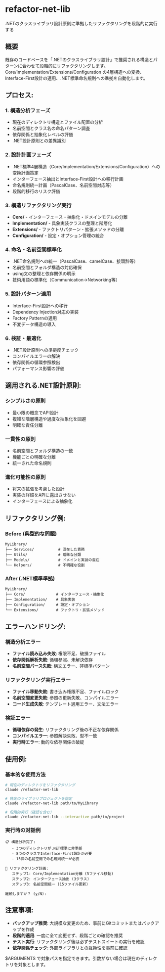 # refactor-net-lib

.NETのクラスライブラリ設計原則に準拠したリファクタリングを段階的に実行する

## 概要

既存のコードベースを「.NETのクラスライブラリ設計」で推奨される構造とパターンに合わせて段階的にリファクタリングします。Core/Implementation/Extensions/Configuration の4層構造への変換、Interface-First設計の適用、.NET標準命名規則への準拠を自動化します。

## プロセス:

### 1. **構造分析フェーズ**
   - 現在のディレクトリ構造とファイル配置の分析
   - 名前空間とクラス名の命名パターン調査
   - 依存関係と抽象化レベルの評価
   - .NET設計原則との差異識別

### 2. **設計計画フェーズ**
   - .NET標準4層構造（Core/Implementation/Extensions/Configuration）への変換計画策定
   - インターフェース抽出とInterface-First設計への移行計画
   - 命名規則統一計画（PascalCase、名前空間対応等）
   - 段階的移行のリスク評価

### 3. **構造リファクタリング実行**
   - **Core/** - インターフェース・抽象化・ドメインモデルの分離
   - **Implementation/** - 具象実装クラスの整理と階層化
   - **Extensions/** - ファクトリパターン・拡張メソッドの分離
   - **Configuration/** - 設定・オプション管理の統合

### 4. **命名・名前空間標準化**
   - .NET命名規則への統一（PascalCase、camelCase、接頭辞等）
   - 名前空間とフォルダ構造の対応確保
   - using文の整理と依存関係の明示
   - 技術用語の標準化（Communication→Networking等）

### 5. **設計パターン適用**
   - Interface-First設計への移行
   - Dependency Injection対応の実装
   - Factory Patternの適用
   - 不変データ構造の導入

### 6. **検証・最適化**
   - .NET設計原則への準拠度チェック
   - コンパイルエラーの解決
   - 依存関係の循環参照検出
   - パフォーマンス影響の評価

## 適用される.NET設計原則:

### **シンプルさの原則**
- 最小限の概念でAPI設計
- 複雑な階層構造や過度な抽象化を回避
- 明確な責任分離

### **一貫性の原則**
- 名前空間とフォルダ構造の一致
- 機能ごとの明確な分離
- 統一された命名規則

### **進化可能性の原則**
- 将来の拡張を考慮した設計
- 実装の詳細をAPIに露出させない
- インターフェースによる抽象化

## リファクタリング例:

### Before (典型的な問題)
```
MyLibrary/
├── Services/           # 混在した責務
├── Utils/              # 曖昧な分類
├── Models/             # ドメインと実装の混在
└── Helpers/            # 不明確な役割
```

### After (.NET標準準拠)
```
MyLibrary/
├── Core/              # インターフェース・抽象化
├── Implementation/    # 具象実装
├── Configuration/     # 設定・オプション
└── Extensions/        # ファクトリ・拡張メソッド
```

## エラーハンドリング:

### 構造分析エラー
- **ファイル読み込み失敗**: 権限不足、破損ファイル
- **依存関係解析失敗**: 循環参照、未解決依存
- **名前空間パース失敗**: 構文エラー、非標準パターン

### リファクタリング実行エラー
- **ファイル移動失敗**: 書き込み権限不足、ファイルロック
- **名前空間変更失敗**: 参照の更新失敗、コンパイルエラー
- **コード生成失敗**: テンプレート適用エラー、文法エラー

### 検証エラー
- **循環依存の発生**: リファクタリング後の不正な依存関係
- **コンパイルエラー**: 参照解決失敗、型不一致
- **実行時エラー**: 動的な依存関係の破綻

## 使用例:

### 基本的な使用方法
```bash
# 現在のディレクトリをリファクタリング
claude /refactor-net-lib

# 特定のライブラリプロジェクトを指定
claude /refactor-net-lib path/to/MyLibrary

# 段階的実行（確認を含む）
claude /refactor-net-lib --interactive path/to/project
```

### 実行時の対話例
```
📋 構造分析完了: 
   - 3つのディレクトリが.NET標準に非準拠
   - 8つのクラスでInterface-First設計が必要
   - 15個の名前空間で命名規則統一が必要

🎯 リファクタリング計画:
   ステップ1: Core/Implementation分離 (5ファイル移動)
   ステップ2: インターフェース抽出 (3クラス)
   ステップ3: 名前空間統一 (15ファイル更新)

継続しますか？ (y/N): 
```

## 注意事項:

- **バックアップ推奨**: 大規模な変更のため、事前にGitコミットまたはバックアップを作成
- **段階的適用**: 一度に全て変更せず、段階ごとの確認を推奨
- **テスト実行**: リファクタリング後は必ずテストスイートの実行を確認
- **依存関係チェック**: 外部ライブラリとの互換性を事前に確認

$ARGUMENTS で対象パスを指定できます。引数がない場合は現在のディレクトリを対象とします。
